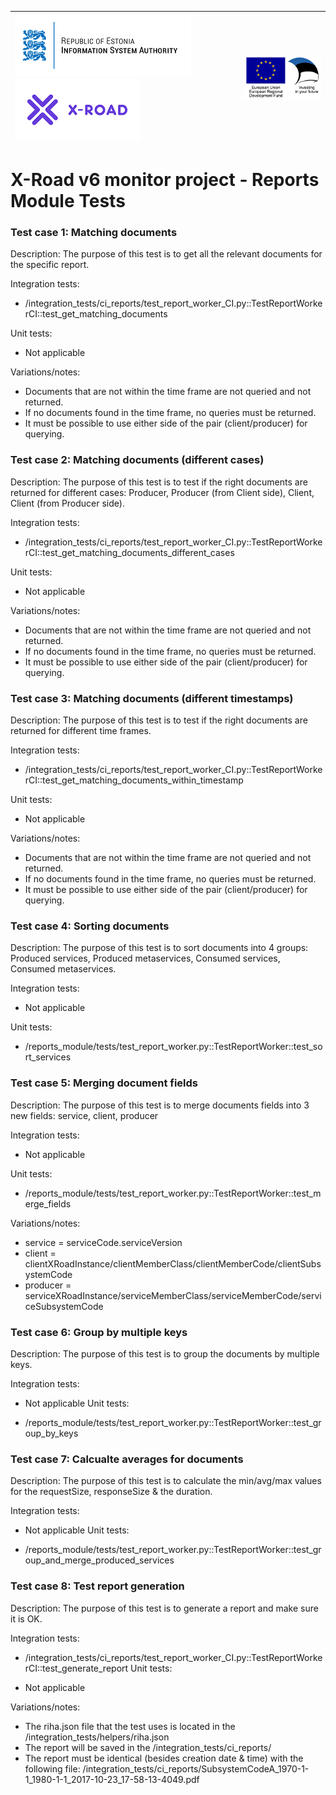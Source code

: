 
| [![Republic of Estonia Information System Authority](../img/ria_100_en.png)](https://www.ria.ee/en/) [![X-ROAD](../img/xroad_100_en.png)](https://www.ria.ee/en/x-road.html) | ![European Union / European Regional Development Fund / Investing in your future](../img/eu_rdf_100_en.png "Documents that are tagged with EU/SF logos must keep the logos until 1.11.2022. If it has not stated otherwise in the documentation. If new documentation is created  using EU/SF resources the logos must be tagged appropriately so that the deadline for logos could be found.") |
| :-------------------------------------------------- | -------------------------: |

# X-Road v6 monitor project - Reports Module Tests

### Test case 1: Matching documents
Description: The purpose of this test is to get all the relevant documents for the specific report.

Integration tests:

* /integration_tests/ci_reports/test_report_worker_CI.py::TestReportWorkerCI::test_get_matching_documents

Unit tests:

* Not applicable

Variations/notes:

* Documents that are not within the time frame are not queried and not returned.
* If no documents found in the time frame, no queries must be returned.
* It must be possible to use either side of the pair (client/producer) for querying.

### Test case 2: Matching documents (different cases)
Description: The purpose of this test is to test if the right documents are returned for different cases: Producer, Producer (from Client side), Client, Client (from Producer side).

Integration tests:

* /integration_tests/ci_reports/test_report_worker_CI.py::TestReportWorkerCI::test_get_matching_documents_different_cases

Unit tests:

* Not applicable

Variations/notes:

* Documents that are not within the time frame are not queried and not returned.
* If no documents found in the time frame, no queries must be returned.
* It must be possible to use either side of the pair (client/producer) for querying.

### Test case 3: Matching documents (different timestamps)
Description: The purpose of this test is to test if the right documents are returned for different time frames.

Integration tests:

* /integration_tests/ci_reports/test_report_worker_CI.py::TestReportWorkerCI::test_get_matching_documents_within_timestamp

Unit tests:

* Not applicable

Variations/notes:

* Documents that are not within the time frame are not queried and not returned.
* If no documents found in the time frame, no queries must be returned.
* It must be possible to use either side of the pair (client/producer) for querying.

### Test case 4: Sorting documents
Description: The purpose of this test is to sort documents into 4 groups: Produced services, Produced metaservices, Consumed services, Consumed metaservices.

Integration tests:

* Not applicable

Unit tests:

* /reports_module/tests/test_report_worker.py::TestReportWorker::test_sort_services

### Test case 5: Merging document fields
Description: The purpose of this test is to merge documents fields into 3 new fields: service, client, producer

Integration tests:

* Not applicable

Unit tests:

* /reports_module/tests/test_report_worker.py::TestReportWorker::test_merge_fields

Variations/notes:

* service = serviceCode.serviceVersion
* client = clientXRoadInstance/clientMemberClass/clientMemberCode/clientSubsystemCode
* producer = serviceXRoadInstance/serviceMemberClass/serviceMemberCode/serviceSubsystemCode

### Test case 6: Group by multiple keys
Description: The purpose of this test is to group the documents by multiple keys.

Integration tests:

* Not applicable
Unit tests:

* /reports_module/tests/test_report_worker.py::TestReportWorker::test_group_by_keys

### Test case 7: Calcualte averages for documents
Description: The purpose of this test is to calculate the min/avg/max values for the requestSize, responseSize & the duration.

Integration tests:

* Not applicable
Unit tests:

* /reports_module/tests/test_report_worker.py::TestReportWorker::test_group_and_merge_produced_services

### Test case 8: Test report generation
Description: The purpose of this test is to generate a report and make sure it is OK.

Integration tests:

* /integration_tests/ci_reports/test_report_worker_CI.py::TestReportWorkerCI::test_generate_report
Unit tests:

* Not applicable

Variations/notes:

* The riha.json file that the test uses is located in the /integration_tests/helpers/riha.json
* The report will be saved in the /integration_tests/ci_reports/
* The report must be identical (besides creation date & time) with the following file: /integration_tests/ci_reports/SubsystemCodeA_1970-1-1_1980-1-1_2017-10-23_17-58-13-4049.pdf
